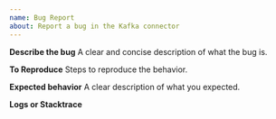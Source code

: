 ```yaml
---
name: Bug Report
about: Report a bug in the Kafka connector
---
```


**Describe the bug**
A clear and concise description of what the bug is.

**To Reproduce**
Steps to reproduce the behavior.

**Expected behavior**
A clear description of what you expected.

**Logs or Stacktrace**
